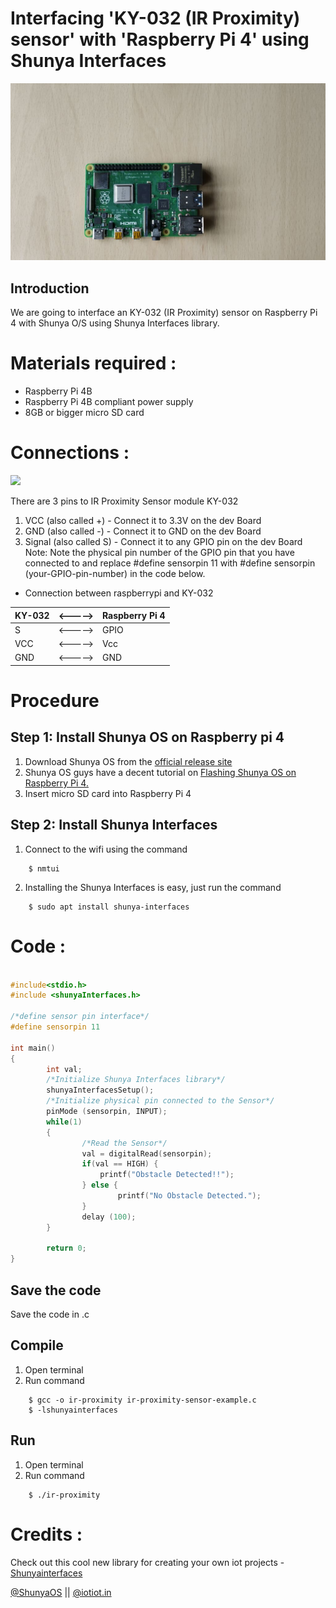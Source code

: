# Interfacing 'KY-032 (IR Proximity) sensor' with 'Raspberry Pi 4' using Shunya Interfaces


![](images/rpi4.jpg)


## Introduction

We are going to interface an KY-032 (IR Proximity) sensor on Raspberry Pi 4 
with Shunya O/S using Shunya Interfaces library.


# Materials required :
- Raspberry Pi 4B
- Raspberry Pi 4B compliant power supply
- 8GB or bigger micro SD card


# Connections :
![](images/-connections.jpg)

There are 3 pins to IR Proximity Sensor module KY-032
1. VCC (also called +) - Connect it to 3.3V on the dev Board
2. GND (also called -) - Connect it to GND on the dev Board
3. Signal (also called S) - Connect it to any GPIO pin on the dev Board
Note: Note the physical pin number of the GPIO pin that you have connected to and replace #define sensorpin 11 with  #define sensorpin (your-GPIO-pin-number) in the code below.

- Connection between raspberrypi and KY-032 

| KY-032  |     <----->    | Raspberry Pi 4 |
| ------    | ----- |------- |
| S     | <----->  | GPIO |
| VCC     | <----->  | Vcc |
| GND     | <-----> | GND |


# Procedure 

## Step 1: Install Shunya OS on Raspberry pi 4
1. Download Shunya OS from the [official release site](http://shunyaos.org/beta-release/)
2. Shunya OS guys have a decent tutorial on [Flashing Shunya OS on Raspberry Pi 4.](http://docs.shunyaos.org/boards/Raspberry-Pi-4.ht)
3. Insert micro SD card into Raspberry Pi 4


## Step 2: Install Shunya Interfaces
1. Connect to the wifi using the command
```
    $ nmtui
```
2. Installing the Shunya Interfaces is easy, just run the command  
```
    $ sudo apt install shunya-interfaces
```

# Code :

```c

#include<stdio.h>
#include <shunyaInterfaces.h>

/*define sensor pin interface*/     
#define sensorpin 11 

int main()
{
        int val;     
        /*Initialize Shunya Interfaces library*/
        shunyaInterfacesSetup(); 
        /*Initialize physical pin connected to the Sensor*/
        pinMode (sensorpin, INPUT);
        while(1)           
        {
                /*Read the Sensor*/
                val = digitalRead(sensorpin); 
                if(val == HIGH) {
                	printf("Obstacle Detected!!");
                } else {
                        printf("No Obstacle Detected.");
                }
                delay (100);
        }

        return 0;
}

```

## Save the code
Save the code in .c


## Compile
1. Open terminal
2. Run command 

```
    $ gcc -o ir-proximity ir-proximity-sensor-example.c 
    $ -lshunyainterfaces
```

## Run 
1. Open terminal 
2. Run command

```
    $ ./ir-proximity
```

# Credits :

Check out this cool new library for creating your own iot projects - [Shunyainterfaces](https://github.com/shunyaos/Shunya-Interfaces)

[@ShunyaOS](http://shunyaos.org/) || [@iotiot.in](http://iotiot.in/)
